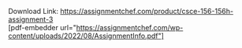 Download Link: https://assignmentchef.com/product/csce-156-156h-assignment-3
<br>
[pdf-embedder url="https://assignmentchef.com/wp-content/uploads/2022/08/AssignmentInfo.pdf"]